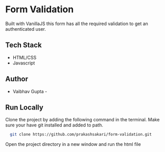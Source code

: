 
# Form Validation

Built with VanillaJS this form has all the required validation to get an authenticated user.


## Tech Stack

- HTML/CSS
- Javascript


## Author

-   Vaibhav Gupta -


## Run Locally

Clone the project by adding the following command in the terminal.
Make sure your have git installed and added to path.

```bash
  git clone https://github.com/prakashsakari/form-validation.git
```

Open the project directory in a new window and run the html file

